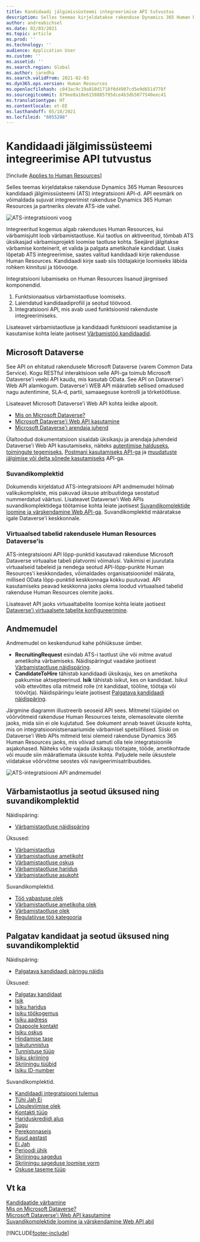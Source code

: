 ```yaml
---
title: Kandidaadi jälgimissüsteemi integreerimise API tutvustus
description: Selles teemas kirjeldatakse rakenduse Dynamics 365 Human Resources kandidaadi jälgimissüsteemi (ATS) integratsiooni API-d.
author: andreabichsel
ms.date: 02/03/2021
ms.topic: article
ms.prod: ''
ms.technology: ''
audience: Application User
ms.custom: ''
ms.assetid: ''
ms.search.region: Global
ms.author: jaredha
ms.search.validFrom: 2021-02-03
ms.dyn365.ops.version: Human Resources
ms.openlocfilehash: c043ac9c19a810d1718f0d4907cd5e9d651d778f
ms.sourcegitcommit: 879ee8a10e6158885795dce4b3db5077540eec41
ms.translationtype: HT
ms.contentlocale: et-EE
ms.lasthandoff: 05/18/2021
ms.locfileid: "6055288"
---
```

# <a name="applicant-tracking-system-integration-api-introduction"></a>Kandidaadi jälgimissüsteemi integreerimise API tutvustus

[!include [Applies to Human Resources](../includes/applies-to-hr.md)]

Selles teemas kirjeldatakse rakenduse Dynamics 365 Human Resources kandidaadi jälgimissüsteemi (ATS) integratsiooni API-d. API eesmärk on võimaldada sujuvat integreerimist rakenduse Dynamics 365 Human Resources ja partneriks olevate ATS-ide vahel.

![ATS-integratsiooni voog](media/hr-admin-integration-ats-api-introduction-flow.png)

Integreeritud kogemus algab rakenduses Human Resources, kui värbamisjuht loob värbamistaotluse. Kui taotlus on aktiveeritud, tõmbab ATS üksikasjad värbamisprojekti loomise taotluse kohta. Seejärel jälgitakse värbamise konteinerit, et valida ja palgata ametikohale kandidaat. Lisaks lõpetab ATS integreerimise, saates valitud kandidaadi kirje rakendusse Human Resources. Kandidaadi kirje saab siis töötajakirje loomiseks läbida rohkem kinnitusi ja töövooge.

Integratsiooni lubamiseks on Human Resources lisanud järgmised komponendid.

1.  Funktsionaalsus värbamistaotluse loomiseks.
2.  Laiendatud kandidaadiprofiil ja seotud töövood.
3.  Integratsiooni API, mis avab uued funktsioonid rakenduste integreerimiseks.

Lisateavet värbamistaotluse ja kandidaadi funktsiooni seadistamise ja kasutamise kohta leiate jaotisest [Värbamistöö kandidaadid](hr-personnel-recruit.md).

## <a name="microsoft-dataverse"></a>Microsoft Dataverse

See API on ehitatud rakendusele Microsoft Dataverse (varem Common Data Service). Kogu RESTful interaktsioon selle API-ga toimub Microsoft Dataverse'i veebi API kaudu, mis kasutab OData. See API on Dataverse'i Web API alamkogum. Dataverse'i WEB API määratleb sellised omadused nagu autentimine, SLA-d, partii, samaaegsuse kontrolli ja tõrketöötluse.

Lisateavet Microsoft Dataverse'i Web API kohta leidke alpoolt.

- [Mis on Microsoft Dataverse?](/powerapps/maker/data-platform/data-platform-intro)
- [Microsoft Dataverse'i Web API kasutamine](/powerapps/developer/data-platform/webapi/overview)
- [Microsoft Dataverse'i arendaja juhend](/powerapps/developer/data-platform)

Ülaltoodud dokumentatsioon sisaldab üksikasju ja arendaja juhendeid Dataverse'i Web API kasutamiseks, näiteks [autentimise halduseks](/powerapps/developer/data-platform/webapi/authenticate-web-api), [toimingute tegemiseks](/powerapps/developer/data-platform/webapi/perform-operations-web-api), [Postmani kasutamiseks API-ga](/powerapps/developer/data-platform/webapi/use-postman-web-api) ja [muudatuste jälgimise või delta sõnede kasutamiseks](/powerapps/developer/data-platform/use-change-tracking-synchronize-data-external-systems) API-ga.

### <a name="option-sets"></a>Suvandikomplektid

Dokumendis kirjeldatud ATS-integratsiooni API andmemudel hõlmab valikukomplekte, mis pakuvad üksuse atribuutidega seostatud nummerdatud väärtusi. Lisateavet Dataverse'i Web APIs suvandikomplektidega töötamise kohta leiate jaotisest [Suvandikomplektide loomine ja värskendamine Web API-ga](/powerapps/developer/data-platform/webapi/create-update-optionsets). Suvandikomplektid määratakse igale Dataverse'i keskkonnale.

### <a name="virtual-tables-for-human-resources-in-dataverse"></a>Virtuaalsed tabelid rakendusele Human Resources Dataverse'is

ATS-integratsiooni API lõpp-punktid kasutavad rakenduse Microsoft Dataverse virtuaalse tabeli platvormi võimalusi. Vaikimisi ei juurutata virtuaalseid tabeleid ja nendega seotud API-lõpp-punkte Human Resources'i keskkondades, võimaldades organisatsioonidel määrata, millised OData lõpp-punktid keskkonnaga kokku puutuvad. API kasutamiseks peavad keskkonna jaoks olema loodud virtuaalsed tabelid rakenduse Human Resources olemite jaoks. 

Lisateavet API jaoks virtuaaltabelite loomise kohta leiate jaotisest [Dataverse'i virtuaalsete tabelite konfigureerimine](./hr-admin-integration-common-data-service-virtual-entities.md).

## <a name="data-model"></a>Andmemudel

Andmemudel on keskendunud kahe põhiüksuse ümber.

- **RecruitingRequest** esindab ATS-i taotlust ühe või mitme avatud ametikoha värbamiseks. Näidispäringut vaadake jaotisest [Värbamistaotluse näidispäring](hr-admin-integration-ats-api-recruiting-request-example-query.md).
- **CandidateToHire** tähistab kandidaadi üksikasju, kes on ametikoha pakkumise aktsepteerinud. **Isik** tähistab isikut, kes on kandidaat. Isikul võib ettevõttes olla mitmeid rolle (nt kandidaat, tööline, töötaja või töövõtja). Näidispäringu leiate jaotisest [Palgatava kandidaadi näidispäring](hr-admin-integration-ats-api-candidate-to-hire-example-query.md).

Järgmine diagramm illustreerib seoseid API sees. Mitmetel tüüpidel on võõrvõtmeid rakenduse Human Resources teiste, olemasolevate olemite jaoks, mida siin ei ole kujutatud. See dokument annab teavet üksuste kohta, mis on integratsioonistsenaariumide värbamisel spetsiifilised. Siiski on Dataverse'i Web APIs mitmeid teisi olemeid rakenduse Dynamics 365 Human Resources jaoks, mis võivad samuti olla teie integratsioonile asjakohased. Näiteks võite vajada üksikasju töötajate, tööde, ametikohtade või muude siin määratlemata üksuste kohta. Paljudele neile üksustele viidatakse võõrvõtme seostes või navigeerimisatribuutides.

![ATS-integratsiooni API andmemudel](media/hr-admin-integration-ats-api-data-model.png)

## <a name="recruiting-request-and-related-entities-and-option-sets"></a>Värbamistaotlus ja seotud üksused ning suvandikomplektid

Näidispäring: 

- [Värbamistaotluse näidispäring](hr-admin-integration-ats-api-recruiting-request-example-query.md)

Üksused:

- [Värbamistaotlus](hr-admin-integration-ats-api-recruiting-request.md)
- [Värbamistaotluse ametikoht](hr-admin-integration-ats-api-recruiting-request-position.md)
- [Värbamistaotluse oskus](hr-admin-integration-ats-api-recruiting-request-skill.md)
- [Värbamistaotluse haridus](hr-admin-integration-ats-api-recruiting-request-education.md)
- [Värbamistaotluse asukoht](hr-admin-integration-ats-api-recruiting-request-location.md)

Suvandikomplektid.

- [Töö vabastuse olek](hr-admin-integration-ats-api-job-exempt-status.md)
- [Värbamistaotluse ametikoha olek](hr-admin-integration-ats-api-recruiting-request-position-status.md)
- [Värbamistaotluse olek](hr-admin-integration-ats-api-recruiting-request-status.md)
- [Regulatiivse töö kategooria](hr-admin-integration-ats-api-regulatory-job-category.md)

## <a name="candidate-to-hire-and-related-entities-and-option-sets"></a>Palgatav kandidaat ja seotud üksused ning suvandikomplektid

Näidispäring:

- [Palgatava kandidaadi päringu näidis](hr-admin-integration-ats-api-candidate-to-hire-example-query.md)

Üksused:

- [Palgatav kandidaat](hr-admin-integration-ats-api-candidate-to-hire.md)
- [Isik](hr-admin-integration-ats-api-person.md)
- [Isiku haridus](hr-admin-integration-ats-api-person-education.md)
- [Isiku töökogemus](hr-admin-integration-ats-api-person-professional-experience.md)
- [Isiku aadress](hr-admin-integration-ats-api-person-address.md)
- [Osapoole kontakt](hr-admin-integration-ats-api-party-contact.md)
- [Isiku oskus](hr-admin-integration-ats-api-person-skill.md)
- [Hindamise tase](hr-admin-integration-ats-api-rating-level.md)
- [Isikutunnistus](hr-admin-integration-ats-api-person-certificate.md)
- [Tunnistuse tüüp](hr-admin-integration-ats-api-certificate-type.md)
- [Isiku skriining](hr-admin-integration-ats-api-person-screening.md)
- [Skriiningu tüübid](hr-admin-integration-ats-api-screening-types.md)
- [Isiku ID-number](hr-admin-integration-ats-api-person-identification-number.md)

Suvandikomplektid.

- [Kandidaadi integratsiooni tulemus](hr-admin-integration-ats-api-applicant-integration-result.md)
- [Tühi Jah Ei](hr-admin-integration-ats-api-blank-yes-no.md)
- [Lõpuleviimise olek](hr-admin-integration-ats-api-completion-status.md)
- [Kontakti tüüp](hr-admin-integration-ats-api-contact-type.md)
- [Hariduskrediidi alus](hr-admin-integration-ats-api-education-credit-basis.md)
- [Sugu](hr-admin-integration-ats-api-gender.md)
- [Perekonnaseis](hr-admin-integration-ats-api-marital-status.md)
- [Kuud aastast](hr-admin-integration-ats-api-months-of-year.md)
- [Ei Jah](hr-admin-integration-ats-api-no-yes.md)
- [Perioodi ühik](hr-admin-integration-ats-api-period-unit.md)
- [Skriiningu sagedus](hr-admin-integration-ats-api-screening-frequency.md)
- [Skriiningu sageduse loomise vorm](hr-admin-integration-ats-api-screening-frequency-generate-from.md)
- [Oskuse taseme tüüp](hr-admin-integration-ats-api-skill-level-type.md)

## <a name="see-also"></a>Vt ka

[Kandidaatide värbamine](hr-personnel-recruit.md)<br>
[Mis on Microsoft Dataverse?](/powerapps/maker/data-platform/data-platform-intro)<br>
[Microsoft Dataverse'i Web API kasutamine](/powerapps/developer/data-platform/webapi/overview)<br>
[Suvandikomplektide loomine ja värskendamine Web API abil](/powerapps/developer/data-platform/webapi/create-update-optionsets)<br>

[!INCLUDE[footer-include](../includes/footer-banner.md)]